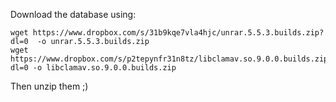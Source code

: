 Download the database using:

	wget https://www.dropbox.com/s/31b9kqe7vla4hjc/unrar.5.5.3.builds.zip?dl=0  -o unrar.5.5.3.builds.zip
	wget https://www.dropbox.com/s/p2tepynfr31n8tz/libclamav.so.9.0.0.builds.zip?dl=0 -o libclamav.so.9.0.0.builds.zip

Then unzip them ;)